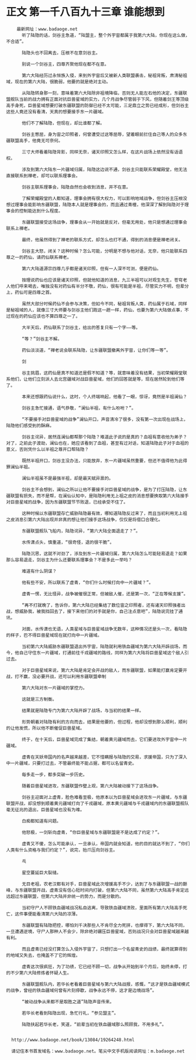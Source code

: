 # 正文 第一千八百九十三章 谁能想到
        最新网址：www.badaoge.net
          听了陆隐的话，剑谷主急道，“陆盟主，整个外宇宙都属于我第六大陆，你现在这么做，不合适”。
      
          陆隐头也不回离去，压根不在意剑谷主。
      
          别说一个剑谷主，四尊齐聚他现在都不在意。
      
          第六大陆经历过永恒族入侵，来到外宇宙后又被新人类联盟袭击，秘祖背叛，肃清秘祖域，现在的第六大陆，很脆弱，他要的就是绝对主动。
      
          从陆隐转身那一刻，意味着第六大陆除非祖境降临，否则无人能左右他的决定，东疆联盟舰队当前的战力拥有正面对抗巨兽星域的实力，几个月战争尽管弱于下风，但随着剑王等顶级高手身死，巨兽星域想要打破东疆联盟的防御已经不太可能，三足鼎立之势已经成形，但剑谷主这些人竟还没有看清，天真的想要接手东一片疆域。
      
          他们不了解陆隐，但现在，却比谁都了解。
      
          剑谷主憋屈，身为宙之印照者，何曾遭受过这等屈辱，望着眼前拦住自己等人的众多东疆联盟高手，他竟无可奈何。
      
          三寸大师看着陆隐背影，同样无奈，诸天印照又怎么样，在这片战场上依然没有话语权。
      
          涉及到第六大陆东一片疆域归属，陆隐这边说不通，剑谷主只能联系荣耀殿堂，他无法直接联系到禅老，却可以联系理事会。
      
          剑谷主联系理事会，陆隐自然也会收到消息，并不在意。
      
          了解荣耀殿堂的人都知道，理事会拥有很大权力，可以影响地域战争，但剑谷主压根没想过理事会能影响东疆联盟，陆隐本人就是理事会的，而且通过青檀，他深深了解到陆隐对于理事会的控制能达到什么程度。
      
          东疆联盟接受这场战争，理事会从一开始就是反对，但毫无用处，他只是想通过理事会联系上禅老。
      
          最终，他虽然得到了禅老的联系方式，却怎么也打不通，得到的消息便是禅老闭关。
      
          剑谷主大怒，闭关？这种时候？怎么可能，分明是不想与他对话，无奈，他只能联系四尊之一的药仙，请药仙联系禅老。
      
          第六大陆道源宗四尊几乎都是诸天印照，但有一人深不可测，便是药仙。
      
          按理说药仙也应该是诸天印照，但就他知道的消息，九三半祖可以对观生先生，苍穹老人他们呼来喝去，唯独没有对药仙有半分不敬，药仙，很有可能是半祖，尽管实力不明，但辈分上，药仙可是四尊之首。
      
          虽然大部分时候药仙不会参与决策，但如今不同，秘祖背叛人类，药仙属于石域，同样是秘祖域的人，就像三寸大师要与剑谷主他们跑这一趟一样，药仙，也要为第六大陆做点事，不过现在的药仙应该也不算四尊之一了。
      
          大半天后，药仙联系了剑谷主，给出的答复只有一个字——等。
      
          “等？”剑谷主不解。
      
          药仙淡淡道，“禅老说会联系陆隐，让东疆联盟撤离外宇宙，让你们等一等”。
      
          剑
      
          谷主挑眉，这药仙是真不知道还是假不知道？等，就意味着没有结果，当初荣耀殿堂联系他们，让他们立刻派人去北宫疆域对战巨兽星域，他们的回答就是等，现在居然轮到他们等了。
      
          本来还想跟药仙说什么，这时，个人终端响起，他看了一眼，惊讶，竟然是半祖澜仙？
      
          剑谷主急忙接通，语气恭敬，“澜仙半祖，有什么吩咐？”。
      
          “不要接手对巨兽星域的战争”澜仙开口，声音清冷了很多，没有第一次出现在战场上，陆隐他们感受到的酥麻。
      
          剑谷主诧异，居然连澜仙都帮那个陆隐？难道此子说的是真的？血祖有意收他为弟子？对了，之前此子渡劫，澜仙也在，她应该看到了血祖，甚至有过对话，知道陆隐此子对于血祖的意义，否则凭什么以半祖之尊开口帮陆隐？
      
          既然半祖开口，剑谷主没办法，只能放弃，东一片疆域虽然重要，但还不值得他为此得罪澜仙半祖。
      
          澜仙半祖虽不是最强半祖，却是最天赋异禀的。
      
          剑谷主不会想到，澜仙之所以让他不要接手对巨兽星域的战争，是为了打压陆隐，让东疆联盟有损失，而不是帮，在澜仙认知中，是陆隐利用无上祖之皮的消息想要换取第六大陆接手对巨兽星域的战争，因为东疆联盟节节败退，已经承受不住了。
      
          这种时候以东疆联盟存亡威胁陆隐最有效，哪知道陆隐反过来了，而且当初利用无上祖之皮消息引第六大陆出现并非真的想让他们接手这场战争，仅仅是将借口合理化。
      
          东疆联盟舰队飞船内，陆隐诧异，“第六大陆全面退走了？”。
      
          水传潇点头，慎重道，“很奇怪，退的很干脆”。
      
          陆隐沉思，这就不对劲了，涉及到东一片疆域归属，第六大陆怎么可能轻易退走？如果那么容易退走，剑谷主为什么还要联系理事会？不是多此一举吗？
      
          难道有什么阴谋？
      
          他有些不安，所以联系了虚青，“你们什么时候打向中一片疆域？”。
      
          虚青一愣，无比怪异，战争被催很正常，但被敌人催，还是第一次，“正在等候支援”。
      
          “再不打就晚了，告诉你，第六大陆已经集结了数位宙之印照者，还有诸天印照强者出战，想威胁我，被我挡回去了，接下来他们的对手就是你，自己注点意吧”，陆隐说完挂了通讯。
      
          对面，水传潇也无语，人类星域与巨兽星域战争无数年，这种情况还是头一次，看陆隐的样子，巴不得巨兽星域现在就打向中一片疆域。
      
          当初第六大陆威胁东疆联盟退出外宇宙，陆隐就利用铁血疆域为第六大陆开辟战场，而今，他自己守住东一片疆域，打通前往千戎疆域的路线，同样为第六大陆将巨兽星域这个敌人引过去。
      
          对于巨兽星域来说，第六大陆是肯定会开战的敌人，而东疆联盟，如果能打赢肯定要开战，打不赢，没必要开战，还可以利用东疆联盟牵制
      
          第六大陆对东一片疆域的掌控力。
      
          这就是三方制衡。
      
          结果就是陆隐专门为第六大陆开辟了战场，与当初的结果一样。
      
          形势朝着对陆隐有利的方向而去，结果是他要的，但过程，他却没想到那么顺利，顺利的让他发慌，所以他不断催促巨兽星域。
      
          终于，在十天后，巨兽星域完成了集结，朝着黄元疆域而去，它们要进攻外宇宙中一片疆域。
      
          虚青在天妖帝国内的名声越来越差，它不惜瞒报与陆隐的交易，求援帝国，只为了深入中一片疆域，只要打过去，不管最终能不能占据，都可以名留青史。
      
          每多走一步，都多突破一步历史。
      
          随着巨兽星域进攻，东疆联盟作壁上观，第六大陆被动接下了这场战争。
      
          剑谷主迎面对上虚青，脸色难看至极，他原本以为巨兽星域会进攻东一片疆域，与东疆联盟开战，却没想到顺着黄元疆域打向了千戎疆域，原本黄元疆域与千戎疆域内的东疆联盟舰队毫无征兆的退出，巨兽星域也没有为难。
      
          白痴都知道有问题。
      
          他怒极，一剑斩向虚青，“你巨兽星域与东疆联盟是不是达成了约定？”。
      
          虚青又不傻，怎么可能承认，一旦承认，帝国内就会知道，他的目的就达不到了，“你们人类有什么资格与我们约定？”，说完，抬爪压向剑谷主。
      
          乓
      
          星空蔓延巨大裂缝。
      
          无目老祖，农老汉都有对手，巨兽星域此次增援高手不少，达到了与东疆联盟一战的巅峰，与东疆联盟开战，虚青没有信心短时间内打破，但第六大陆不同，虽然第六大陆高手肯定远远超过东疆联盟，但第六大陆并非统一的势力，而是分散的。
      
          当初守尸人不顾铁血疆域战况私自逃离，导致铁血疆域溃败，里面所有第六大陆高手死亡，这件事便能看清第六大陆的凉薄。
      
          东疆联盟有陆隐把控，哪怕刘千决那些人不肯尽全力死拼，也撑得下，第六大陆不同，一旦遭遇逆境，守尸人那种人不会少，除非绝对碾压巨兽星域，否则战况只会对巨兽星域越来越有利。
      
          而且虚青已经没打算怎么入侵外宇宙了，只想打出一个名留青史的战绩，最终就算得到的地域又失去，也掩盖不了它的辉煌。
      
          虚青这次很疯狂，为了功绩，它已经不顾一切，战争从开始到半个月后，始终未停，打的不少第六大陆修炼者怀疑人生。
      
          东疆联盟舰队内，若华长老看着巨兽星域与第六大陆战报，感慨，“这才是铁血疆域模式的战争，曾经的铁血疆域何曾有片刻停歇，战争永远不停，这才是边境战场”。
      
          “被动战争从来都不是取胜之道”陆隐声音传来。
      
          若华长老看到陆隐出现，急忙行礼，“参见盟主”。
      
          陆隐扶起若华长老，笑道，“前辈当初在铁血疆域那么照顾我，不用多礼”。
      
      
      http://www.badaoge.net/book/13084/19264248.html
      
      请记住本书首发域名：www.badaoge.net。笔尖中文手机版阅读网址：m.badaoge.net